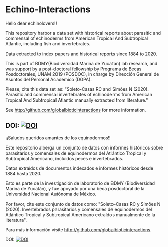 # Echino-Interactions
Hello dear echinolovers!!

This repository harbor a data set with historical reports about parasitic and commensal of echinoderms from American Tropical And Subtropical Atlantic, including fish and invertebrates. 

Data extracted to index papers and historical reports since 1884 to 2020. 

This is part of BDMY(Biodiversidad Marina de Yucatan) lab research, and was support by a post-doctoral  fellowship by Programa de Becas Posdoctorales, UNAM 2019 (POSDOC), in charge by Dirección General de Asuntos del Personal Académico (DGPA).

Please, cite this data set as: "Soleto-Casas RC and Simões N (2020). Parasitic and commensal invertebrates of echinoderms from American Tropical And Subtropical Atlantic manually extracted from literature."

See http://github.com/globalbioticinteractions for more information.

DOI: [![DOI](https://zenodo.org/badge/201550751.svg)](https://zenodo.org/badge/latestdoi/201550751)
----------------------------
¡¡Saludos queridos amantes de los equinodermos!!

Este repositorio alberga un conjunto de datos con informes históricos sobre parasitarios y comensales de equinodermos del Atlántico Tropical y Subtropical Americano, incluidos peces e invertebrados.

Datos extraídos de documentos indexados e informes históricos desde 1884 hasta 2020.

Esto es parte de la investigación de laboratorio de BDMY (Biodiversidad Marina de Yucatán), y fue apoyado por una beca posdoctoral de la Universidad Nacional Autónoma de México.

Por favor, cite este conjunto de datos como: "Soleto-Casas RC y Simões N (2020). Invertebrados parasitarios y comensales de equinodermos del Atlántico Tropical y Subtropical Americano extraídos manualmente de la literatura".

Para más información visite http://github.com/globalbioticinteractions.

DOI: [![DOI](https://zenodo.org/badge/201550751.svg)](https://zenodo.org/badge/latestdoi/201550751)
